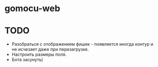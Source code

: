 # gomocu-web

# TODO
- Разобраться с отображением фишек - появляется иногда контур и не исчезает даже при перезагрузке.
- Настроить размеры поля.
- Бота засунуть)